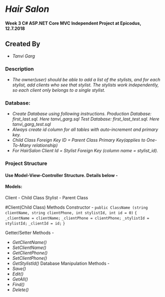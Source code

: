 # _Hair Salon_
#### Week 3 C# ASP.NET Core MVC Independent Project at Epicodus, 12.7.2018

## Created By
* _Tanvi Garg_

### Description
* _The owner(user) should be able to add a list of the stylists, and for each stylist, add clients who see that stylist. The stylists work independently, so each client only belongs to a single stylist._

### Database:
* _Create Database using following instructions._
_Production Database: first_last.sql. Here tanvi_garg.sql_
_Test Database: first_last_test.sql. Here tanvi_garg_test.sql_
* _Always create id column for all tables with auto-increment and primary key._
* _Child Class Foreign Key ID = Parent Class Primary Key(applies to One-To-Many relationship)_
* _For HairSalon Client Id = Stylist Foreign Key (column name = stylist_id)._

### Project Structure
#### Use Model-View-Controller Structure. Details below -

#### Models:
Client - Child Class
Stylist - Parent Class

#Client(Child Class) Methods
Constructor -
`public ClassName (string clientName, string clientPhone, int stylistId, int id = 0)`
`{`
` _clientName = clientName;`
 `_clientPhone = clientPhone;`
 `_stylistId = stylistId;`
 `_clientId = id;`
 `}`

Getter/Setter Methods -
* _GetClientName()_
* _SetClientName()_
* _GetClientPhone()_
* _SetClientPhone()_
* _GetStylistId()_
Database Manipulation Methods -
* _Save()_
* _Edit()_
* _GetAll()_
* _Find()_
* _Delete()_
